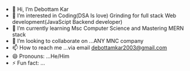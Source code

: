 - 👋 Hi, I’m Debottam Kar
- 👀 I’m interested in Coding(DSA Is love) Grinding for full stack Web development(JavaScipt Backend developer)
- 🌱 I’m currently learning Msc Computer Science and Mastering MERN stack
- 💞️ I’m looking to collaborate on ...ANY MNC company
- 📫 How to reach me ...via email debottamkar2003@gmail.com
- 😄 Pronouns: ...He/Him
- ⚡ Fun fact: ...

<!---
Debottam2003/Debottam2003 is a ✨ special ✨ repository because its `README.md` (this file) appears on your GitHub profile.
You can click the Preview link to take a look at your changes.
--->
